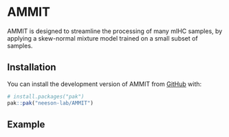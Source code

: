 
<!-- README.md is generated from README.Rmd. Please edit that file -->

# AMMIT

<!-- badges: start -->
<!-- badges: end -->

AMMIT is designed to streamline the processing of many mIHC samples, by
applying a skew-normal mixture model trained on a small subset of
samples.

## Installation

You can install the development version of AMMIT from
[GitHub](https://github.com/) with:

``` r
# install.packages("pak")
pak::pak("neeson-lab/AMMIT")
```

## Example
